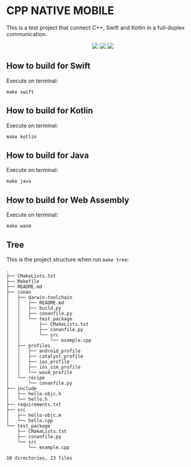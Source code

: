 # CPP NATIVE MOBILE

This is a test project that connect C++, Swift and Kotlin in a full-duplex communication.

<p align="center">
    <a href="https://github.com/paulocoutinhox/cpp-native-mobile/actions/workflows/swift.yml"><img src="https://github.com/paulocoutinhox/cpp-native-mobile/actions/workflows/swift.yml/badge.svg"></a>
    <a href="https://github.com/paulocoutinhox/cpp-native-mobile/actions/workflows/kotlin.yml"><img src="https://github.com/paulocoutinhox/cpp-native-mobile/actions/workflows/kotlin.yml/badge.svg"></a>
    <a href="https://github.com/paulocoutinhox/cpp-native-mobile/actions/workflows/wasm.yml"><img src="https://github.com/paulocoutinhox/cpp-native-mobile/actions/workflows/wasm.yml/badge.svg"></a>
</p>

## How to build for Swift

Execute on terminal:

`make swift`

## How to build for Kotlin

Execute on terminal:

`make kotlin`

## How to build for Java

Execute on terminal:

`make java`

## How to build for Web Assembly

Execute on terminal:

`make wasm`

## Tree

This is the project structure when run `make tree`:

```
.
├── CMakeLists.txt
├── Makefile
├── README.md
├── conan
│   ├── darwin-toolchain
│   │   ├── README.md
│   │   ├── build.py
│   │   ├── conanfile.py
│   │   └── test_package
│   │       ├── CMakeLists.txt
│   │       ├── conanfile.py
│   │       └── src
│   │           └── example.cpp
│   ├── profiles
│   │   ├── android_profile
│   │   ├── catalyst_profile
│   │   ├── ios_profile
│   │   ├── ios_sim_profile
│   │   └── wasm_profile
│   └── recipe
│       └── conanfile.py
├── include
│   ├── hello-objc.h
│   └── hello.h
├── requirements.txt
├── src
│   ├── hello-objc.m
│   └── hello.cpp
└── test_package
    ├── CMakeLists.txt
    ├── conanfile.py
    └── src
        └── example.cpp

10 directories, 23 files
```
